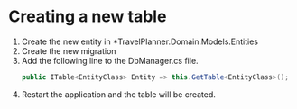 ﻿# Creating a new table
1. Create the new entity in *TravelPlanner.Domain.Models.Entities
2. Create the new migration
3. Add the following line to the DbManager.cs file.
   ```csharp
   public ITable<EntityClass> Entity => this.GetTable<EntityClass>();
   ```
4. Restart the application and the table will be created.